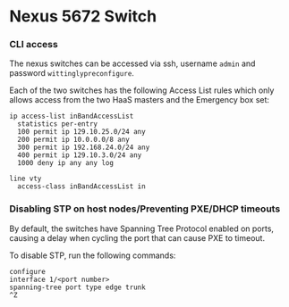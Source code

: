 # Nexus 5672 Switch

### CLI access
The nexus switches can be accessed via ssh, username `admin` and password `wittinglypreconfigure`.

Each of the two switches has the following Access List rules which only allows access from the two HaaS masters and the Emergency box set:

    ip access-list inBandAccessList
      statistics per-entry
      100 permit ip 129.10.25.0/24 any
      200 permit ip 10.0.0.0/8 any
      300 permit ip 192.168.24.0/24 any
      400 permit ip 129.10.3.0/24 any
      1000 deny ip any any log

    line vty
      access-class inBandAccessList in

### Disabling STP on host nodes/Preventing PXE/DHCP timeouts

By default, the switches have Spanning Tree Protocol enabled on ports, causing a delay when cycling the port that can cause PXE to timeout.

To disable STP, run the following commands:
```
configure
interface 1/<port number>
spanning-tree port type edge trunk
^Z
```

